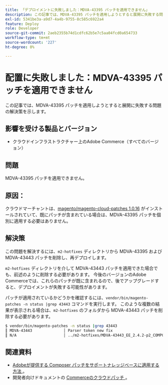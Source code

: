 ```yaml
---
title: 「デプロイメントに失敗しました：MDVA-43395 パッチを適用できません」
description: この記事では、MDVA-43395 パッチを適用しようとすると展開に失敗する問題の解決策を示します。
exl-id: 5341be3a-a9d7-4a4b-9755-8c585c6922a4
feature: Deploy
role: Developer
source-git-commit: 2aeb2355b74d1cdfc62b5e7c5aa04fcd0a654733
workflow-type: tm+mt
source-wordcount: '227'
ht-degree: 0%

---
```


# 配置に失敗しました：MDVA-43395 パッチを適用できません

この記事では、MDVA-43395 パッチを適用しようとすると展開に失敗する問題の解決策を示します。

## 影響を受ける製品とバージョン

* クラウドインフラストラクチャー上のAdobe Commerce（すべてのバージョン）

## 問題

MDVA-43395 パッチを適用できません。

## 原因：

クラウドマーチャントは、[magento/magento-cloud-patches 1.0.16](https://experienceleague.adobe.com/en/docs/commerce-cloud-service/user-guide/release-notes/cloud-patches#v1016) がインストールされていて、既にパッチが含まれている場合は、MDVA-43395 パッチを個別に適用する必要はありません。

## 解決策

この問題を解決するには、`m2-hotfixes` ディレクトリから MDVA-43395 および MDVA-43443 パッチを削除し、再デプロイします。

`m2-hotfixes` ディレクトリを介して MDVA-43443 パッチを適用できた場合でも、前述のように削除する必要があります。 今後のバージョンのAdobe Commerceでは、これらのパッチが既に含まれるので、後でアップグレードすると、デプロイメントが失敗する可能性があります。

パッチが適用されているかどうかを確認するには、`vendor/bin/magento-patches -n status |grep 43443` コマンドを実行します。
このような複数の結果が表示される場合は、`m2-hotfixes` のフォルダから MDVA-43443 パッチを削除する必要があります。

```bash
$ vendor/bin/magento-patches -n status |grep 43443
║ MDVA-43443              │ Parser token new fix                                         │ Other           │ Adobe Commerce Support │ Applied     │ Patch type: Required                                     ║
║ N/A                     │ ../m2-hotfixes/MDVA-43443_EE_2.4.2-p2_COMPOSER_v1.patch      │ Other           │ Local                  │ Applied     │ Patch type: Custom                                       ║
```

## 関連資料

* [Adobeが提供する Composer パッチをサポートナレッジベースに適用する方法 ](/help/how-to/general/how-to-apply-a-composer-patch-provided-by-magento.md)。
* 開発者向けドキュメントの [Commerceのクラウドパッチ ](https://experienceleague.adobe.com/en/docs/commerce-cloud-service/user-guide/release-notes/cloud-patches#v1016)。
